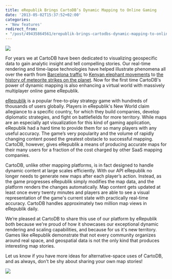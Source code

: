```yaml
---
title: eRepublik Brings CartoDB’s Dynamic Mapping to Online Gaming
date: '2013-05-02T15:37:52+02:00'
categories:
- 'New features'
redirect_from:
- "/post/49435864561/erepublik-brings-cartodbs-dynamic-mapping-to-online/"
---
```


<img src="http://cartodb.s3.amazonaws.com/tumblr/posts/erep.jpg"/>

For years we at CartoDB have been dedicated to visualizing geospecific data to gain analytic insight and tell compelling stories. Our real-time rendering and time-lapse technologies have helped illustrate phenomena all over the earth from <a href="http://blog.cartodb.com/post/45750027785/exploring-the-differences-in-dynamic-data-through-time">Barcelona traffic</a> to <a href="http://blog.cartodb.com/post/45843221360/time-based-map-visualizations-unveil-new-patterns-and">Kenyan elephant movements</a> to <a href="http://blog.cartodb.com/post/43491512651/every-recorded-meteorite-strike-on-earth-mapped">the history of meteorite strikes on the planet</a>. Now for the first time CartoDB's power of dynamic mapping is also enhancing a virtual world with massively multiplayer online game eRepublik.

<a href="http://www.erepublik.com/">eRepublik</a> is a popular free-to-play strategy game with hundreds of thousands of users globally. Players in eRepublik's New World claim allegiance to a specific country, for which they build companies, develop diplomatic strategies, and fight on battlefields for more territory. While maps are an especially apt visualization for this kind of gaming application, eRepublik had a hard time to provide them for so many players with any useful accuracy. The game’s very popularity and the volume of rapidly changing content posed the greatest obstacle to successful mapping. CartoDB, however, gives eRepublik a means of producing accurate maps for their many users for a fraction of the cost charged by other SaaS mapping companies.

CartoDB, unlike other mapping platforms, is in fact designed to handle dynamic content at large scales efficiently. With our API eRepublik no longer needs to generate new maps after each player’s action. Instead, as the game progresses eRepublik simply modifies the map data, and the platform renders the changes automatically. Map content gets updated at least once every twenty minutes and players are able to see a visual representation of the game's current state with practically real-time accuracy. CartoDB handles approximately two million map views in eRepublik daily.

We’re pleased at CartoDB to share this use of our platform by eRepublik both because we're proud of how it showcases our exceptional dynamic rendering and scaling capabilities, and because for us it's new territory. Games like eRepublik demonstrate that not every community organizes around real space, and geospatial data is not the only kind that produces interesting map stories.

Let us know if you have more ideas for alternative-space uses of CartoDB, and as always, don't be shy about sharing your own map stories!

<img src="http://cartodb.s3.amazonaws.com/tumblr/posts/erep2.jpg"/>
